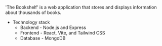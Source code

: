 'The Bookshelf' is a web application that stores and displays information about thousands of books.

          
* Technology stack
   * Backend - Node.js and Express
   * Frontend - React, Vite, and Tailwind CSS
   * Database - MongoDB
          
